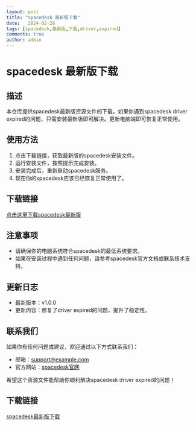 ```yaml
---
layout: post
title: "spacedesk 最新版下载"
date:   2024-02-28
tags: [spacedesk,最新版,下载,driver,expired]
comments: true
author: admin
---
```

# spacedesk 最新版下载

## 描述
本仓库提供spacedesk最新版资源文件的下载。如果你遇到spacedesk driver expired的问题，只需安装最新版即可解决。更新电脑端即可恢复正常使用。

## 使用方法
1. 点击下载链接，获取最新版的spacedesk安装文件。
2. 运行安装文件，按照提示完成安装。
3. 安装完成后，重新启动spacedesk服务。
4. 现在你的spacedesk应该已经恢复正常使用了。

## 下载链接
[点击这里下载spacedesk最新版](下载链接)

## 注意事项
- 请确保你的电脑系统符合spacedesk的最低系统要求。
- 如果在安装过程中遇到任何问题，请参考spacedesk官方文档或联系技术支持。

## 更新日志
- 最新版本：v1.0.0
- 更新内容：修复了driver expired的问题，提升了稳定性。

## 联系我们
如果你有任何问题或建议，欢迎通过以下方式联系我们：
- 邮箱：support@example.com
- 官方网站：[spacedesk官网](https://www.spacedesk.net)

希望这个资源文件能帮助你顺利解决spacedesk driver expired的问题！

## 下载链接

[spacedesk最新版下载](https://pan.quark.cn/s/2b2b346988e6)